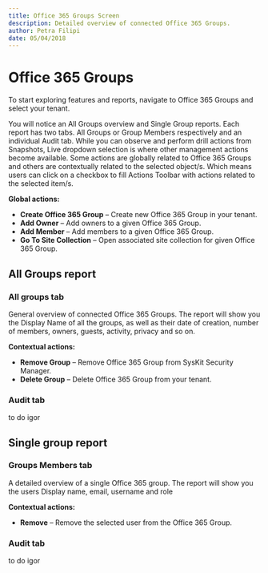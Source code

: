 ```yaml
---
title: Office 365 Groups Screen
description: Detailed overview of connected Office 365 Groups.
author: Petra Filipi
date: 05/04/2018
---
```


# Office 365 Groups

To start exploring features and reports, navigate to Office 365 Groups and select your tenant.


You will notice an All Groups overview and Single Group reports. Each report has two tabs. All Groups or Group Members respectively and an individual Audit tab.
While you can observe and perform drill actions from Snapshots, Live dropdown selection is where other management actions become available.
Some actions are globally related to Office 365 Groups and others are contextually related to the selected object/s. Which means users can click on a checkbox to fill Actions Toolbar with actions related to the selected item/s.

__Global actions:__
* **Create Office 365 Group** – Create new Office 365 Group in your tenant.
* **Add Owner** – Add owners to a given Office 365 Group.
* **Add Member** – Add members to a given Office 365 Group.
* **Go To Site Collection** – Open associated site collection for given Office 365 Group.

## All Groups report
### All groups tab
General overview of connected Office 365 Groups. The report will show you the Display Name of all the groups, as well as their date of creation, number of members, owners, guests, activity, privacy and so on.

__Contextual actions:__
* **Remove Group** – Remove Office 365 Group from SysKit Security Manager.
* **Delete Group** – Delete Office 365 Group from your tenant.


### Audit tab
 to do igor


## Single group report
### Groups Members tab
A detailed overview of a single Office 365 group. The report will show you the users Display name, email, username and role

__Contextual actions:__
* **Remove** – Remove the selected user from the Office 365 Group.
### Audit tab
 to do igor





